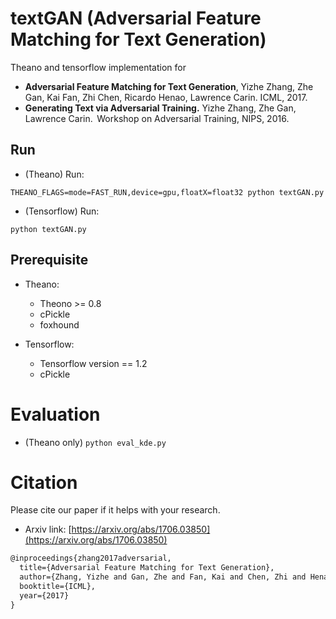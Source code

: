 # textGAN (Adversarial Feature Matching for Text Generation)
Theano and tensorflow implementation for 

* **Adversarial Feature Matching for Text Generation**,
Yizhe Zhang, Zhe Gan, Kai Fan, Zhi Chen, Ricardo Henao, Lawrence Carin. ICML, 2017.
* **Generating Text via Adversarial Training.**
Yizhe Zhang, Zhe Gan, Lawrence Carin.  Workshop on Adversarial Training, NIPS, 2016.

## Run 

* (Theano) Run: 

`THEANO_FLAGS=mode=FAST_RUN,device=gpu,floatX=float32 python textGAN.py`

* (Tensorflow) Run: 

`python textGAN.py`


## Prerequisite
* Theano: 
	* Theono >= 0.8
	* cPickle
	* foxhound
	
* Tensorflow: 
	* Tensorflow version == 1.2
	* cPickle



# Evaluation
* (Theano only) `python eval_kde.py`

# Citation
Please cite our paper if it helps with your research.

* Arxiv link: [https://arxiv.org/abs/1706.03850](https://arxiv.org/abs/1706.03850)

```latex
@inproceedings{zhang2017adversarial,
  title={Adversarial Feature Matching for Text Generation},
  author={Zhang, Yizhe and Gan, Zhe and Fan, Kai and Chen, Zhi and Henao, Ricardo and Shen, Dinghan and Carin, Lawrence},
  booktitle={ICML},
  year={2017}
}
```

